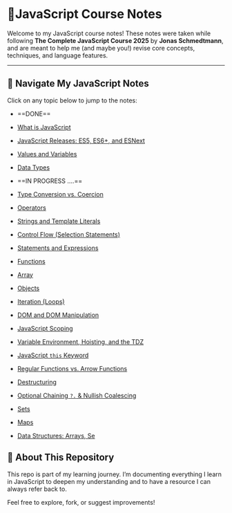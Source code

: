 # 📘JavaScript Course Notes

Welcome to my JavaScript course notes! These notes were taken while following **The Complete JavaScript Course 2025** by **Jonas Schmedtmann**, and are meant to help me (and maybe you!) revise core concepts, techniques, and language features.

---

## 📂 Navigate My JavaScript Notes

Click on any topic below to jump to the notes:

- ==DONE==
- [What is JavaScript](./notes/Intro/What%20is%20JavaScript.md)
- [JavaScript Releases: ES5, ES6+, and ESNext](./notes/EcamScript/JavaScript%20Versions%20Overview.md)
- [Values and Variables](./notes/values%20and%20variables/Variables%20in%20JavaScript.md)
- [Data Types](./notes/Data%20Types/Javascript%20Data%20Types.md)

- ==IN PROGRESS ....==
- [Type Conversion vs. Coercion](./Type%20Conversion%20vs%20Coercion.md)
- [Operators](./Operators.md)
- [Strings and Template Literals](./Strings%20and%20Template%20Literals.md)
- [Control Flow (Selection Statements)](./Control%20Flow.md)
- [Statements and Expressions](./Statements%20and%20Expressions.md)
- [Functions](./Functions.md)
- [Array](./Array.md)
- [Objects](./Objects.md)
- [Iteration (Loops)](./Iteration.md)
- [DOM and DOM Manipulation](./DOM%20and%20DOM%20Manipulation.md)
- [JavaScript Scoping](./JavaScript%20Scoping.md)
- [Variable Environment, Hoisting, and the TDZ](./Hoisting%20and%20TDZ.md)
- [JavaScript `this` Keyword](./this%20Keyword.md)
- [Regular Functions vs. Arrow Functions](./Arrow%20vs%20Regular%20Functions.md)
- [Destructuring](./Destructuring.md)
- [Optional Chaining `?.` & Nullish Coalescing](./Optional%20Chaining%20and%20Nullish.md)
- [Sets](./Sets.md)
- [Maps](./Maps.md)
- [Data Structures: Arrays, Se]()

## 📌 About This Repository

This repo is part of my learning journey. I’m documenting everything I learn in JavaScript to deepen my understanding and to have a resource I can always refer back to.

Feel free to explore, fork, or suggest improvements!
